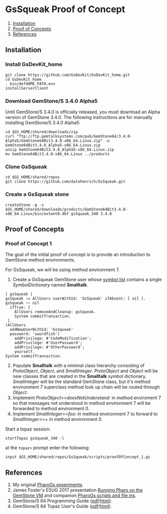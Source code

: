 # GsSqueak Proof of Concept

1. [Installation](#installation)
2. [Proof of Concepts](#proof-of-concepts)
3. [References](#references)

## Installation

### Install GsDevKit_home

```
git clone https://github.com/GsDevKit/GsDevKit_home.git
cd GsDevKit_home
. bin/defHOME_PATH.env
installServerClient
```

### Download GemStone/S 3.4.0 Alpha5

Until GemStone/S 3.4.0 is officially released, you must download an Alpha version of GemStone 3.4.0.
The following instructions are for manually installing GemStone/S 3.4.0 Alpha5:

```
cd $GS_HOME/shared/downloads/zip
curl "ftp://ftp.gemtalksystems.com/pub/GemStone64/3.4.0-Alpha5/GemStone64Bit3.4.0-x86_64.Linux.zip" -o GemStone64Bit3.4.0_Alpha5-x86_64.Linux.zip
unzip GemStone64Bit3.4.0_Alpha5-x86_64.Linux.zip
mv GemStone64Bit3.4.0-x86_64.Linux ../products
```

### Clone GsSqueak 

```
cd $GS_HOME/shared/repos
git clone https://github.com/dalehenrich/GsSqueak.git
```

### Create a GsSqueak stone

```
createStone -g -s $GS_HOME/shared/downloads/products/GemStone64Bit3.4.0-x86_64.Linux/bin/extent0.dbf gsSqueak_340 3.4.0
```

## Proof of Concepts

### Proof of Concept 1

The goal of the initial proof of concept is to provide an introduction to GemStone method environments. 

For GsSqueak, we will be using method environment 7.

1. Create a GsSqueak GemStone user whose [symbol list][6] contains a single *SymbolDictionary* named **Smalltalk**.
```Smalltalk
| gsSqueak |
gsSqueak := AllUsers userWithId: 'GsSqueak' ifAbsent: [ nil ].
gsSqueak ~~ nil
  ifTrue: [
    AllUsers removeAndCleanup: gsSqueak.
    System commitTransaction.
 ].
(AllUsers
  addNewUserWithId: 'GsSqueak'
  password: 'swordfish')
    addPrivilege: #'CodeModification';
    addPrivilege: #'UserPassword';
    addPrivilege: #'OtherPassword';
    yourself.
System commitTransaction.
```
2. Populate **Smalltalk** with a minimal class hierarchy consisting of *ProtoObject*, *Object*, and *SmallInteger*. *ProtoObject* and *Object* will be new classes that are created in the **Smalltalk** symbol dictionary. *SmallInteger* will be the standard GemStone class, but it's method environment 7 superclass method look up chain will be routed through *Object*.
3. Implement *ProtoObject>>doesNotUnderstand:* in method enviroment 7 so that messages not understood in method environment 7 will be forwarded to method environment 0. 
4. Implement *SmallInteger>>foo:* in method environment 7 to forward to *SmallInteger>>+* in method environment 0.

Start a topaz session:

```
startTopaz gsSqueak_340 -l
```

at the `topaz>` prompt enter the following:

```
input $GS_HOME/shared/repos/GsSqueak/scripts/proofOfConcept_1.gs
```

## References

1. My original [PharoGs experiments][3].
2. James Foster's ESUG 2017 presentation [Running Pharo on the GemStone VM][2] and companion [PharoGs scripts and file ins][1].
3. GemStone/S 64 Programming Guide ([pdf][4]/[html][5]).
4. GemStone/S 64 Topaz User's Guide ([pdf][8]/[html][7]).

[1]: https://github.com/jgfoster/PharoGs/tree/james
[2]: https://www.slideshare.net/esug/running-pharo-on-the-gemstone-vm
[3]: https://github.com/dalehenrich/PharoGs
[4]: https://downloads.gemtalksystems.com/docs/GemStone64/3.3.x/GS64-ProgGuide-3.3.pdf
[5]: https://downloads.gemtalksystems.com/docs/GemStone64/3.3.x/GS64-ProgGuide-3.3/GS64-ProgGuide-3.3.htm

[6]: https://downloads.gemtalksystems.com/docs/GemStone64/3.3.x/GS64-ProgGuide-3.3/3-Symbols.htm
[7]: https://downloads.gemtalksystems.com/docs/GemStone64/3.3.x/GS64-Topaz-3.3/GS64-Topaz-3.3.htm
[8]: https://downloads.gemtalksystems.com/docs/GemStone64/3.3.x/GS64-Topaz-3.3.pdf
